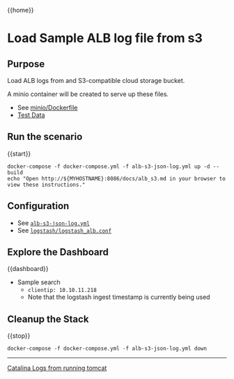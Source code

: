 {{home}}

# Load Sample ALB log file from s3

## Purpose
Load ALB logs from and S3-compatible cloud storage bucket.

A minio container will be created to serve up these files.

- See [minio/Dockerfile](../minio/Dockerfile)
- [Test Data](../minio/alb.log)

## Run the scenario
{{start}}

```
docker-compose -f docker-compose.yml -f alb-s3-json-log.yml up -d --build
echo "Open http://${MYHOSTNAME}:8086/docs/alb_s3.md in your browser to view these instructions."

```

## Configuration
- See [`alb-s3-json-log.yml`](../alb-s3-json-log.yml)
- See [`logstash/logstash_alb.conf`](../logstash/logstash_alb_s3.conf)

## Explore the Dashboard


{{dashboard}}
- Sample search
  - `clientip: 10.10.11.218`
  - Note that the logstash ingest timestamp is currently being used


## Cleanup the Stack

{{stop}}

```
docker-compose -f docker-compose.yml -f alb-s3-json-log.yml down
```

---
[Catalina Logs from running tomcat](tomcat-catalina.md)